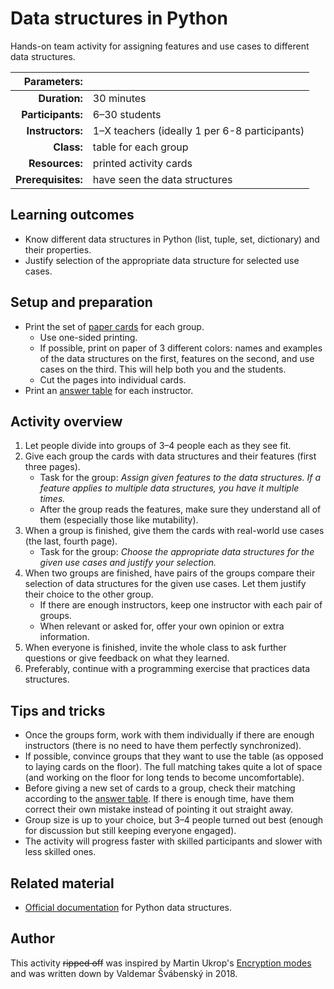 # Data structures in Python

Hands-on team activity for assigning features and use cases to different data structures.

| Parameters:        |                               |
| -----------------: | :---------------------------- |
| **Duration:**      | 30 minutes                    |
| **Participants:**  | 6–30 students                 |
| **Instructors:**   | 1–X teachers (ideally 1 per 6-8 participants) |
| **Class:**         | table for each group          |
| **Resources:**     | printed activity cards        |
| **Prerequisites:** | have seen the data structures |

## Learning outcomes

* Know different data structures in Python (list, tuple, set, dictionary) and their properties.
* Justify selection of the appropriate data structure for selected use cases.

## Setup and preparation

* Print the set of [paper cards](cards.pdf) for each group.
	* Use one-sided printing.
	* If possible, print on paper of 3 different colors: names and examples of the data structures on the first, features on the second, and use cases on the third. This will help both you and the students.
	* Cut the pages into individual cards.
* Print an [answer table](key.pdf) for each instructor.

## Activity overview

1. Let people divide into groups of 3–4 people each as they see fit.
2. Give each group the cards with data structures and their features (first three pages).
	* Task for the group: *Assign given features to the data structures. If a feature applies to multiple data structures, you have it multiple times.*
	* After the group reads the features, make sure they understand all of them (especially those like mutability).
3. When a group is finished, give them the cards with real-world use cases (the last, fourth page).
	* Task for the group: *Choose the appropriate data structures for the given use cases and justify your selection.*
4. When two groups are finished, have pairs of the groups compare their selection of data structures for the given use cases. Let them justify their choice to the other group.
	* If there are enough instructors, keep one instructor with each pair of groups.
	* When relevant or asked for, offer your own opinion or extra information.
5. When everyone is finished, invite the whole class to ask further questions or give feedback on what they learned.
6. Preferably, continue with a programming exercise that practices data structures.

## Tips and tricks

* Once the groups form, work with them individually if there are enough instructors (there is no need to have them perfectly synchronized).
* If possible, convince groups that they want to use the table (as opposed to laying cards on the floor). The full matching takes quite a lot of space (and working on the floor for long tends to become uncomfortable).
* Before giving a new set of cards to a group, check their matching according to the [answer table](key.pdf). If there is enough time, have them correct their own mistake instead of pointing it out straight away.
* Group size is up to your choice, but 3–4 people turned out best (enough for discussion but still keeping everyone engaged).
* The activity will progress faster with skilled participants and slower with less skilled ones.

## Related material

* [Official documentation](https://docs.python.org/3/tutorial/datastructures.html) for Python data structures.

## Author

This activity ~~ripped off~~ was inspired by Martin Ukrop's [Encryption modes](activities/encryption-modes/README.md) and was written down by Valdemar Švábenský in 2018.
